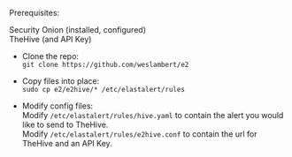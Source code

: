 Prerequisites:

Security Onion (installed, configured)    
TheHive (and API Key)

- Clone the repo:   
`git clone https://github.com/weslambert/e2`  

- Copy files into place:   
`sudo cp e2/e2hive/* /etc/elastalert/rules`    

- Modify config files:    
Modify `/etc/elastalert/rules/hive.yaml` to contain the alert you would like to send to TheHive.     
Modify `/etc/elastalert/rules/e2hive.conf` to contain the url for TheHive and an API Key.    
